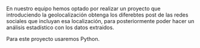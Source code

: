 En nuestro equipo hemos optado por realizar un proyecto que introduciendo la
geolocalización obtenga los diferebtes post de las redes sociales que 
incluyan esa localización, para posteriormente poder hacer un análisis
estadístico con los datos extraidos.

Para este proyecto usaremos Python.
